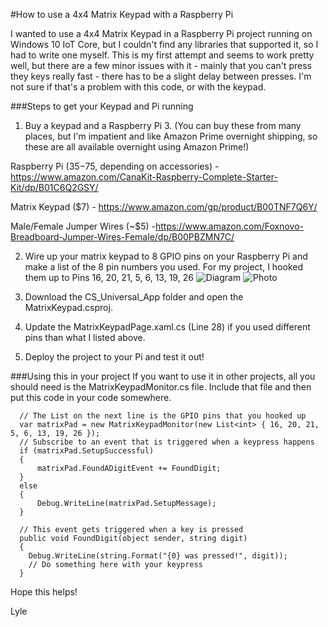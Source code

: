 #How to use a 4x4 Matrix Keypad with a Raspberry Pi

I wanted to use a 4x4 Matrix Keypad in a Raspberry Pi project running on Windows 10 IoT Core, but I couldn't find any libraries that supported it, so I had to write one myself.  This is my first attempt and seems to work pretty well, but there are a few minor issues with it - mainly that you can't press they keys really fast - there has to be a slight delay between presses.  I'm not sure if that's a problem with this code, or with the keypad.  

###Steps to get your Keypad and Pi running
1. Buy a keypad and a Raspberry Pi 3. (You can buy these from many places, but I'm impatient and like Amazon Prime overnight shipping, so these are all available overnight using Amazon Prime!)

  Raspberry Pi ($35-$75, depending on accessories) - https://www.amazon.com/CanaKit-Raspberry-Complete-Starter-Kit/dp/B01C6Q2GSY/  
  
  Matrix Keypad ($7) - https://www.amazon.com/gp/product/B00TNF7Q6Y/
  
  Male/Female Jumper Wires (~$5) -https://www.amazon.com/Foxnovo-Breadboard-Jumper-Wires-Female/dp/B00PBZMN7C/
  
  
2. Wire up your matrix keypad to 8 GPIO pins on your Raspberry Pi and make a list of the 8 pin numbers you used.
   For my project, I hooked them up to Pins 16, 20, 21, 5, 6, 13, 19, 26
   ![Diagram](https://raw.githubusercontent.com/lluppes/pikeypad/master/Pi_Keypad_Wiring.png)
   ![Photo](https://raw.githubusercontent.com/lluppes/pikeypad/master/Pi_Keypad_Picture.jpg)

3. Download the CS_Universal_App folder and open the MatrixKeypad.csproj.

4. Update the MatrixKeypadPage.xaml.cs (Line 28) if you used different pins than what I listed above.

5. Deploy the project to your Pi and test it out!

###Using this in your project
If you want to use it in other projects, all you should need is the MatrixKeypadMonitor.cs file.   Include that file and then put this code in your code somewhere.
```
  // The List on the next line is the GPIO pins that you hooked up
  var matrixPad = new MatrixKeypadMonitor(new List<int> { 16, 20, 21, 5, 6, 13, 19, 26 });
  // Subscribe to an event that is triggered when a keypress happens
  if (matrixPad.SetupSuccessful)
  {
      matrixPad.FoundADigitEvent += FoundDigit;
  }
  else
  {
      Debug.WriteLine(matrixPad.SetupMessage);
  }
  
  // This event gets triggered when a key is pressed
  public void FoundDigit(object sender, string digit)
  {
    Debug.WriteLine(string.Format("{0} was pressed!", digit));
    // Do something here with your keypress
  }
```

Hope this helps!

Lyle
